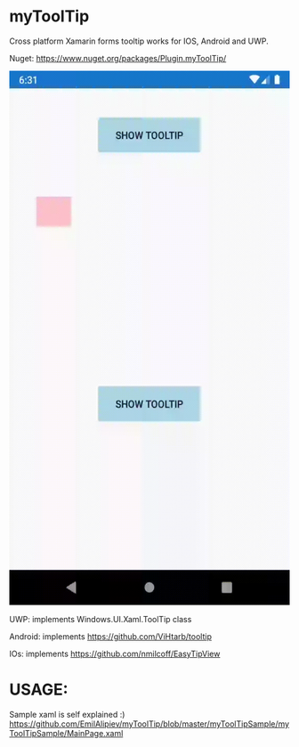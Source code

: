 # myToolTip

Cross platform Xamarin forms tooltip works for IOS, Android and UWP. 

Nuget: https://www.nuget.org/packages/Plugin.myToolTip/

<img src="https://github.com/EmilAlipiev/myToolTip/blob/master/Assets/android.gif" width="540" height="960" />

 UWP: implements  Windows.UI.Xaml.ToolTip class

 Android: implements https://github.com/ViHtarb/tooltip

IOs: implements https://github.com/nmilcoff/EasyTipView 

# USAGE:

Sample xaml is self explained :)
https://github.com/EmilAlipiev/myToolTip/blob/master/myToolTipSample/myToolTipSample/MainPage.xaml
